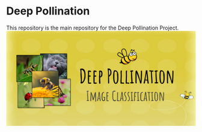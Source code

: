 # Deep Pollination
This repository is the main repository for the Deep Pollination Project.
![Meta-Album cover image](deep-cover.png)
